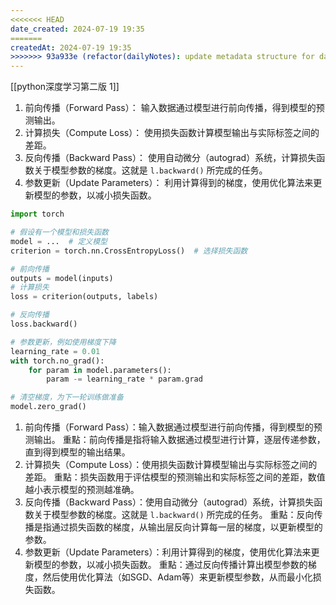 ```yaml
---
<<<<<<< HEAD
date_created: 2024-07-19 19:35
=======
createdAt: 2024-07-19 19:35
>>>>>>> 93a933e (refactor(dailyNotes): update metadata structure for daily notes)
---
```


[[python深度学习第二版 1]]

1. 前向传播（Forward Pass）： 输入数据通过模型进行前向传播，得到模型的预测输出。
2. 计算损失（Compute Loss）： 使用损失函数计算模型输出与实际标签之间的差距。
3. 反向传播（Backward Pass）： 使用自动微分（autograd）系统，计算损失函数关于模型参数的梯度。这就是 `l.backward()` 所完成的任务。
4. 参数更新（Update Parameters）： 利用计算得到的梯度，使用优化算法来更新模型的参数，以减小损失函数。

```python
import torch

# 假设有一个模型和损失函数
model = ...  # 定义模型
criterion = torch.nn.CrossEntropyLoss()  # 选择损失函数

# 前向传播
outputs = model(inputs)
# 计算损失
loss = criterion(outputs, labels)

# 反向传播
loss.backward()

# 参数更新，例如使用梯度下降
learning_rate = 0.01
with torch.no_grad():
    for param in model.parameters():
        param -= learning_rate * param.grad

# 清空梯度，为下一轮训练做准备
model.zero_grad()

```

1. 前向传播（Forward Pass）：输入数据通过模型进行前向传播，得到模型的预测输出。
   重點：前向传播是指将输入数据通过模型进行计算，逐层传递参数，直到得到模型的输出结果。
2. 计算损失（Compute Loss）：使用损失函数计算模型输出与实际标签之间的差距。
   重點：损失函数用于评估模型的预测输出和实际标签之间的差距，数值越小表示模型的预测越准确。
3. 反向传播（Backward Pass）：使用自动微分（autograd）系统，计算损失函数关于模型参数的梯度。这就是 `l.backward()` 所完成的任务。
   重點：反向传播是指通过损失函数的梯度，从输出层反向计算每一层的梯度，以更新模型的参数。
4. 参数更新（Update Parameters）：利用计算得到的梯度，使用优化算法来更新模型的参数，以减小损失函数。
   重點：通过反向传播计算出模型参数的梯度，然后使用优化算法（如SGD、Adam等）来更新模型参数，从而最小化损失函数。
